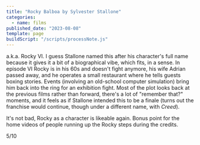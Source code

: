 ```yaml
---
title: "Rocky Balboa by Sylvester Stallone"
categories:
  - name: films
published_date: "2023-08-08"
template: page
buildScript: "/scripts/processNote.js"
---
```


a.k.a. Rocky VI. I guess Stallone named this after his character's full name because it gives it a bit of a biographical vibe, which fits, in a sense. In episode VI Rocky is in his 60s and doesn't fight anymore, his wife Adrian passed away, and he operates a small restaurant where he tells guests boxing stories. Events (involving an old-school computer simulation) bring him back into the ring for an exhibition fight. Most of the plot looks back at the previous films rather than forward, there's a lot of "remember that?" moments, and it feels as if Stallone intended this to be a finale (turns out the franchise would continue, though under a different name, with _Creed_).

It's not bad, Rocky as a character is likeable again. Bonus point for the home videos of people running up the Rocky steps during the credits.

5/10
